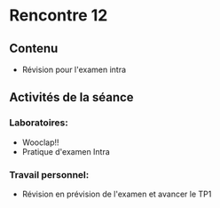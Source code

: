 # Rencontre 12

## Contenu
- Révision pour l'examen intra

## Activités de la séance

### Laboratoires:
  - Wooclap!!
  - Pratique d'examen Intra

### Travail personnel: 
- Révision en prévision de l'examen et avancer le TP1